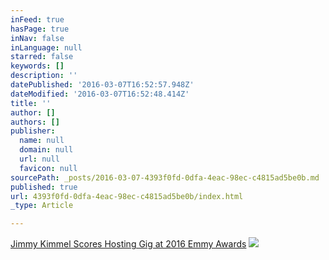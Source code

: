 ```yaml
---
inFeed: true
hasPage: true
inNav: false
inLanguage: null
starred: false
keywords: []
description: ''
datePublished: '2016-03-07T16:52:57.948Z'
dateModified: '2016-03-07T16:52:48.414Z'
title: ''
author: []
authors: []
publisher:
  name: null
  domain: null
  url: null
  favicon: null
sourcePath: _posts/2016-03-07-4393f0fd-0dfa-4eac-98ec-c4815ad5be0b.md
published: true
url: 4393f0fd-0dfa-4eac-98ec-c4815ad5be0b/index.html
_type: Article

---
```

[Jimmy Kimmel Scores Hosting Gig at 2016 Emmy Awards][0]
![](https://the-grid-user-content.s3-us-west-2.amazonaws.com/556a893c-c74e-4d08-9824-946c19bfba18.jpg)

[0]: http://www.celebrity-gossip.net/emmy-awards-2016/jimmy-kimmel-scores-hosting-gig-2016-emmy-awards-1692191
